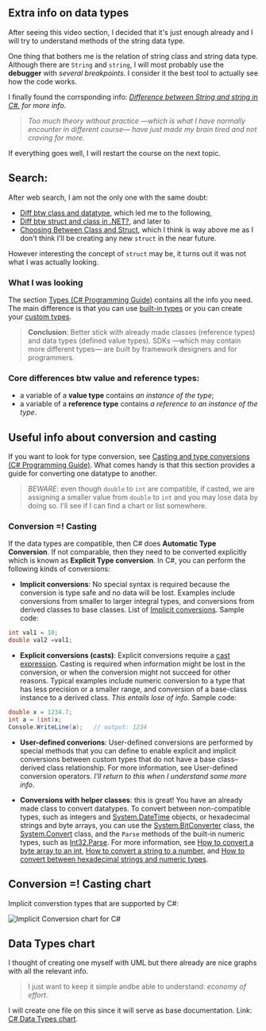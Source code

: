 ## Extra info on data types

After seeing this video section, I decided that it's just enough already and I will try to understand methods of the string data type.


One thing that bothers me is the relation of string class and string data type. Although there are `String` and `string`, I will most probably use the **debugger** with *several breakpoints*. I consider it the best tool to actually see how the code works. 

I finally found the corrsponding info: *[Difference between String and string in C#.](https://www.tutorialsteacher.com/articles/difference-between-string-and-string-in-csharp) for more info*.

> *Too much theory without practice —which is what I have normally encounter in different course— have just made my brain tired and not craving for more.*

If everything goes well, I will restart the course on the next topic.


## Search:
After web search, I am not the only one with the same doubt:

- [Diff btw class and datatype](https://stackoverflow.com/questions/5164005/what-is-the-difference-between-a-class-and-a-datatype#:~:text=A%20data%20type%20can%20be%20described%20as%20being%20either%3A&text=Reference%20Types%20(C%23%20Reference)%2C,references%20to%20the%20actual%20data.&text=Classes%20are%20Reference%20Types.,within%20its%20own%20memory%20allocation.), which led me to the following,
- [Diff btw struct and class in .NET?](https://stackoverflow.com/questions/13049/whats-the-difference-between-struct-and-class-in-net), and later to
- [Choosing Between Class and Struct](https://docs.microsoft.com/en-us/dotnet/standard/design-guidelines/choosing-between-class-and-struct), which I think is way above me as I don't think I'll be creating any new `struct` in the near future.

However interesting the concept of `struct` may be, it turns out it was not what I was actually looking.

### What I was looking
The section [Types (C# Programming Guide)](https://docs.microsoft.com/en-us/dotnet/csharp/programming-guide/types/) contains all the info you need.
The main difference is that you can use [built-in types](https://docs.microsoft.com/en-us/dotnet/csharp/programming-guide/types/#built-in-types) or you can create your [custom types](https://docs.microsoft.com/en-us/dotnet/csharp/programming-guide/types/#custom-types).

> **Conclusion**:
Better stick with already made classes (reference types) and data types (defined value types). SDKs —which may contain more different types— are built by framework designers and for programmers.

### Core differences btw value and reference types:
- a variable of a **value type** contains *an instance of the type*;
- a variable of a **reference type** contains *a reference to an instance of the type*.

## Useful info about conversion and casting
If you want to look for type conversion, see [Casting and type conversions (C# Programming Guide)](https://docs.microsoft.com/en-us/dotnet/csharp/programming-guide/types/casting-and-type-conversions). What comes handy is that this section provides a guide for converting one datatype to another. 
> *BEWARE*: even though `double` to `int` are compatible, if casted, we are assigning a smaller value from `double` to `int` and you may lose data by doing so. I'll see if I can find a chart or list somewhere.

### **Conversion =! Casting**
 If the data types are compatible, then C# does **Automatic Type Conversion**. If not comparable, then they need to be converted explicitly which is known as **Explicit Type conversion**.
In C#, you can perform the following kinds of conversions:

- **Implicit conversions**: No special syntax is required because the conversion is type safe and no data will be lost. Examples include conversions from smaller to larger integral types, and conversions from derived classes to base classes. List of [Implicit conversions](https://docs.microsoft.com/en-us/dotnet/csharp/language-reference/language-specification/conversions#implicit-conversions). Sample code: 
```cs
int val1 = 10;  
double val2 =val1;
```

- **Explicit conversions (casts)**: Explicit conversions require a [cast expression](https://docs.microsoft.com/en-us/dotnet/csharp/language-reference/operators/type-testing-and-cast#cast-expression). Casting is required when information might be lost in the conversion, or when the conversion might not succeed for other reasons. Typical examples include numeric conversion to a type that has less precision or a smaller range, and conversion of a base-class instance to a derived class. *This entails lose of info*.  Sample code:
```cs
double x = 1234.7;
int a = (int)x;
Console.WriteLine(a);   // output: 1234
```

- **User-defined converions**: User-defined conversions are performed by special methods that you can define to enable explicit and implicit conversions between custom types that do not have a base class–derived class relationship. For more information, see User-defined conversion operators.
*I'll return to this when I understand some more info*.

- **Conversions with helper classes**: this is great! You have an already made class to convert datatypes. To convert between non-compatible types, such as integers and [System.DateTime](https://docs.microsoft.com/en-us/dotnet/api/system.datetime?view=netcore-3.1) objects, or hexadecimal strings and byte arrays, you can use the [System.BitConverter](https://docs.microsoft.com/en-us/dotnet/api/system.bitconverter?view=netcore-3.1) class, the [System.Convert](https://docs.microsoft.com/en-us/dotnet/api/system.convert?view=netcore-3.1) class, and the `Parse` methods of the built-in numeric types, such as [Int32.Parse](https://docs.microsoft.com/en-us/dotnet/api/system.int32.parse?view=netcore-3.1). For more information, see [How to convert a byte array to an int](https://docs.microsoft.com/en-us/dotnet/csharp/programming-guide/types/how-to-convert-a-byte-array-to-an-int), [How to convert a string to a number](https://docs.microsoft.com/en-us/dotnet/csharp/programming-guide/types/how-to-convert-a-string-to-a-number), and [How to convert between hexadecimal strings and numeric types](https://docs.microsoft.com/en-us/dotnet/csharp/programming-guide/types/how-to-convert-between-hexadecimal-strings-and-numeric-types).

## Conversion =! Casting chart
Implicit converstion types that are supported by C#:

<img src="https://github.com/JIgna-89/cSharpProgLang/blob/master/Screenshots/cSharp_implicit_Conv_dataType.png?raw=true" alt="Implicit Conversion chart for C#">


## Data Types chart

I thought of creating one myself with UML but there already are nice graphs with all the relevant info.
> I just want to keep it simple andbe able to understand: *economy of effort*.

I will create one file on this since it will serve as base documentation. Link: [C# Data Types chart](4.DataTypes_chart_CSharp.MD).


